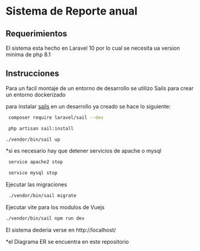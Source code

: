 # Sistema de Reporte anual



## Requerimientos

El sistema esta hecho en Laravel  10  por lo cual se necesita ua version minima de php 8.1

## Instrucciones

Para un facil montaje de un entorno de desarrollo se utilizo Sails para crear un entorno dockerizado 

para instalar [sails](https://laravel.com/docs/10.x/sail#installing-sail-into-existing-applications)
en un desarrollo ya creado se hace lo siguiente:

```bash
 composer require laravel/sail --dev
```
```bash
 php artisan sail:install
```
```bash
./vendor/bin/sail up
```

*si es necesario hay que detener servicios de apache o mysql 

```bash
 service apache2 stop
```

```bash
 service mysql stop
```


Ejecutar las migraciones

```bash
 ./vendor/bin/sail migrate
```


Ejecutar vite para los modulos de Vuejs

```bash
./vendor/bin/sail npm run dev
```

El sistema dederia verse en http://localhost/


*el Diagrama ER se encuentra en este repositorio
